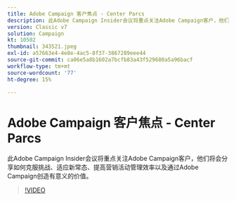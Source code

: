 ```yaml
---
title: Adobe Campaign 客户焦点 - Center Parcs
description: 此Adobe Campaign Insider会议将重点关注Adobe Campaign客户，他们将会分享如何克服挑战、适应新常态，以及提高品质……（请用60到160个字符描述）
version: Classic v7
solution: Campaign
kt: 10502
thumbnail: 343521.jpeg
exl-id: a57663e4-4e8e-4ac5-8f37-3867289eee44
source-git-commit: ca06e5a8b1602a7bcfb83a43f529680a5a96bacf
workflow-type: tm+mt
source-wordcount: '77'
ht-degree: 15%

---
```


# Adobe Campaign 客户焦点 - Center Parcs

此Adobe Campaign Insider会议将重点关注Adobe Campaign客户，他们将会分享如何克服挑战、适应新常态、提高营销活动管理效率以及通过Adobe Campaign创造有意义的价值。

>[!VIDEO](https://video.tv.adobe.com/v/343521/?quality=12&learn=on)

